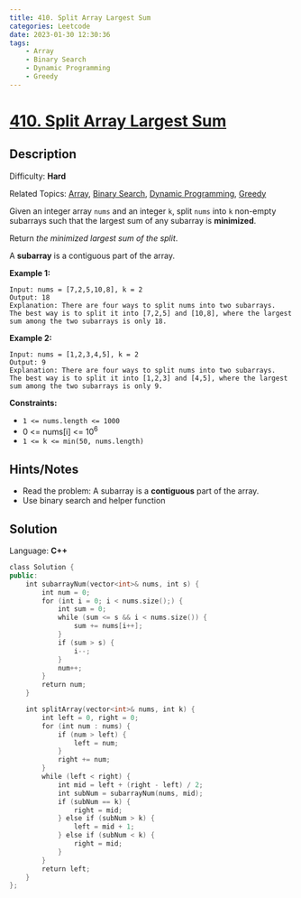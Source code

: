 ```yaml
---
title: 410. Split Array Largest Sum
categories: Leetcode
date: 2023-01-30 12:30:36
tags:
    - Array
    - Binary Search
    - Dynamic Programming
    - Greedy
---
```


# [410\. Split Array Largest Sum](https://leetcode.com/problems/split-array-largest-sum/)

## Description

Difficulty: **Hard**

Related Topics: [Array](https://leetcode.com/tag/array/), [Binary Search](https://leetcode.com/tag/binary-search/), [Dynamic Programming](https://leetcode.com/tag/dynamic-programming/), [Greedy](https://leetcode.com/tag/greedy/)

Given an integer array `nums` and an integer `k`, split `nums` into `k` non-empty subarrays such that the largest sum of any subarray is **minimized**.

Return _the minimized largest sum of the split_.

A **subarray** is a contiguous part of the array.

**Example 1:**

```text
Input: nums = [7,2,5,10,8], k = 2
Output: 18
Explanation: There are four ways to split nums into two subarrays.
The best way is to split it into [7,2,5] and [10,8], where the largest sum among the two subarrays is only 18.
```

**Example 2:**

```text
Input: nums = [1,2,3,4,5], k = 2
Output: 9
Explanation: There are four ways to split nums into two subarrays.
The best way is to split it into [1,2,3] and [4,5], where the largest sum among the two subarrays is only 9.
```

**Constraints:**

* `1 <= nums.length <= 1000`
* 0 <= nums[i] <= 10<sup>6</sup>
* `1 <= k <= min(50, nums.length)`

## Hints/Notes

* Read the problem: A subarray is a **contiguous** part of the array.
* Use binary search and helper function

## Solution

Language: **C++**

```C++
class Solution {
public:
    int subarrayNum(vector<int>& nums, int s) {
        int num = 0;
        for (int i = 0; i < nums.size();) {
            int sum = 0;
            while (sum <= s && i < nums.size()) {
                sum += nums[i++];
            }
            if (sum > s) {
                i--;
            }
            num++;
        }
        return num;
    }

    int splitArray(vector<int>& nums, int k) {
        int left = 0, right = 0;
        for (int num : nums) {
            if (num > left) {
                left = num;
            }
            right += num;
        }
        while (left < right) {
            int mid = left + (right - left) / 2;
            int subNum = subarrayNum(nums, mid);
            if (subNum == k) {
                right = mid;
            } else if (subNum > k) {
                left = mid + 1;
            } else if (subNum < k) {
                right = mid;
            }
        }
        return left;
    }
};
```
